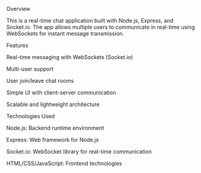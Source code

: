 Overview

This is a real-time chat application built with Node.js, Express, and Socket.io. The app allows multiple users to communicate in real-time using WebSockets for instant message transmission.

Features

Real-time messaging with WebSockets (Socket.io)

Multi-user support

User join/leave chat rooms

Simple UI with client-server communication

Scalable and lightweight architecture

Technologies Used

Node.js: Backend runtime environment

Express: Web framework for Node.js

Socket.io: WebSocket library for real-time communication

HTML/CSS/JavaScript: Frontend technologies
